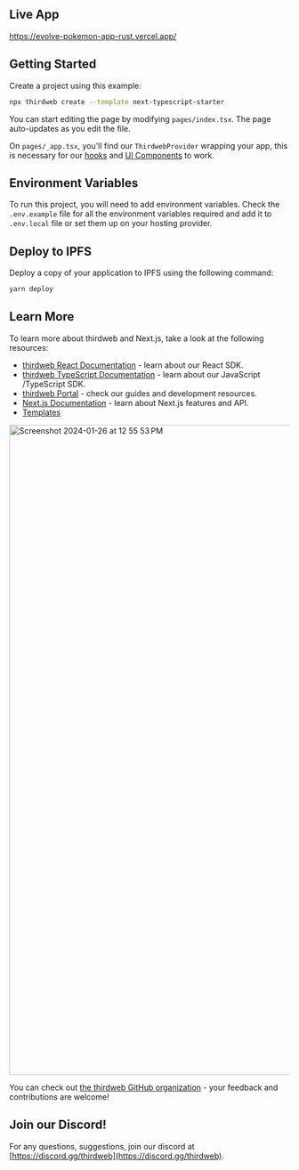 ## Live App 
https://evolve-pokemon-app-rust.vercel.app/

## Getting Started

Create a project using this example:

```bash
npx thirdweb create --template next-typescript-starter
```

You can start editing the page by modifying `pages/index.tsx`. The page auto-updates as you edit the file.

On `pages/_app.tsx`, you'll find our `ThirdwebProvider` wrapping your app, this is necessary for our [hooks](https://portal.thirdweb.com/react) and
[UI Components](https://portal.thirdweb.com/ui-components) to work.

## Environment Variables

To run this project, you will need to add environment variables. Check the `.env.example` file for all the environment variables required and add it to `.env.local` file or set them up on your hosting provider.

## Deploy to IPFS

Deploy a copy of your application to IPFS using the following command:

```bash
yarn deploy
```

## Learn More

To learn more about thirdweb and Next.js, take a look at the following resources:

- [thirdweb React Documentation](https://docs.thirdweb.com/react) - learn about our React SDK.
- [thirdweb TypeScript Documentation](https://docs.thirdweb.com/typescript) - learn about our JavaScript
/TypeScript SDK.
- [thirdweb Portal](https://docs.thirdweb.com) - check our guides and development resources.
- [Next.js Documentation](https://nextjs.org/docs) - learn about Next.js features and API.
- [Templates](https://thirdweb.com/templates)

<img width="1168" alt="Screenshot 2024-01-26 at 12 55 53 PM" src="https://github.com/hadeebataj/evolve_pokemon_app/assets/61531844/a33bab80-9ae9-4149-a462-89bf83d880b6">

You can check out [the thirdweb GitHub organization](https://github.com/thirdweb-dev) - your feedback and contributions are welcome!

## Join our Discord!

For any questions, suggestions, join our discord at [https://discord.gg/thirdweb](https://discord.gg/thirdweb).
